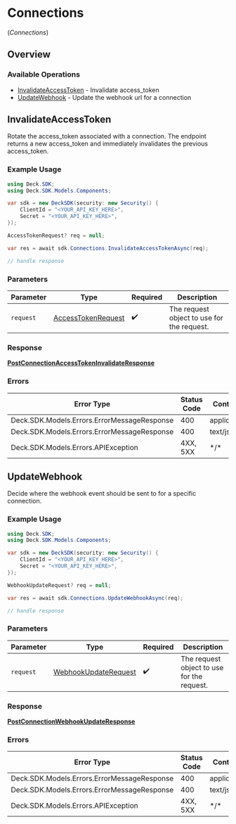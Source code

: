 # Connections
(*Connections*)

## Overview

### Available Operations

* [InvalidateAccessToken](#invalidateaccesstoken) - Invalidate access_token
* [UpdateWebhook](#updatewebhook) - Update the webhook url for a connection

## InvalidateAccessToken

Rotate the access_token associated with a connection. The endpoint returns a new access_token and immediately invalidates the previous access_token.

### Example Usage

<!-- UsageSnippet language="csharp" operationID="post_/connection/access_token/invalidate" method="post" path="/connection/access_token/invalidate" -->
```csharp
using Deck.SDK;
using Deck.SDK.Models.Components;

var sdk = new DeckSDK(security: new Security() {
    ClientId = "<YOUR_API_KEY_HERE>",
    Secret = "<YOUR_API_KEY_HERE>",
});

AccessTokenRequest? req = null;

var res = await sdk.Connections.InvalidateAccessTokenAsync(req);

// handle response
```

### Parameters

| Parameter                                                           | Type                                                                | Required                                                            | Description                                                         |
| ------------------------------------------------------------------- | ------------------------------------------------------------------- | ------------------------------------------------------------------- | ------------------------------------------------------------------- |
| `request`                                                           | [AccessTokenRequest](../../Models/Components/AccessTokenRequest.md) | :heavy_check_mark:                                                  | The request object to use for the request.                          |

### Response

**[PostConnectionAccessTokenInvalidateResponse](../../Models/Requests/PostConnectionAccessTokenInvalidateResponse.md)**

### Errors

| Error Type                                  | Status Code                                 | Content Type                                |
| ------------------------------------------- | ------------------------------------------- | ------------------------------------------- |
| Deck.SDK.Models.Errors.ErrorMessageResponse | 400                                         | application/json                            |
| Deck.SDK.Models.Errors.ErrorMessageResponse | 400                                         | text/json                                   |
| Deck.SDK.Models.Errors.APIException         | 4XX, 5XX                                    | \*/\*                                       |

## UpdateWebhook

Decide where the webhook event should be sent to for a specific connection.

### Example Usage

<!-- UsageSnippet language="csharp" operationID="post_/connection/webhook/update" method="post" path="/connection/webhook/update" -->
```csharp
using Deck.SDK;
using Deck.SDK.Models.Components;

var sdk = new DeckSDK(security: new Security() {
    ClientId = "<YOUR_API_KEY_HERE>",
    Secret = "<YOUR_API_KEY_HERE>",
});

WebhookUpdateRequest? req = null;

var res = await sdk.Connections.UpdateWebhookAsync(req);

// handle response
```

### Parameters

| Parameter                                                               | Type                                                                    | Required                                                                | Description                                                             |
| ----------------------------------------------------------------------- | ----------------------------------------------------------------------- | ----------------------------------------------------------------------- | ----------------------------------------------------------------------- |
| `request`                                                               | [WebhookUpdateRequest](../../Models/Components/WebhookUpdateRequest.md) | :heavy_check_mark:                                                      | The request object to use for the request.                              |

### Response

**[PostConnectionWebhookUpdateResponse](../../Models/Requests/PostConnectionWebhookUpdateResponse.md)**

### Errors

| Error Type                                  | Status Code                                 | Content Type                                |
| ------------------------------------------- | ------------------------------------------- | ------------------------------------------- |
| Deck.SDK.Models.Errors.ErrorMessageResponse | 400                                         | application/json                            |
| Deck.SDK.Models.Errors.ErrorMessageResponse | 400                                         | text/json                                   |
| Deck.SDK.Models.Errors.APIException         | 4XX, 5XX                                    | \*/\*                                       |
